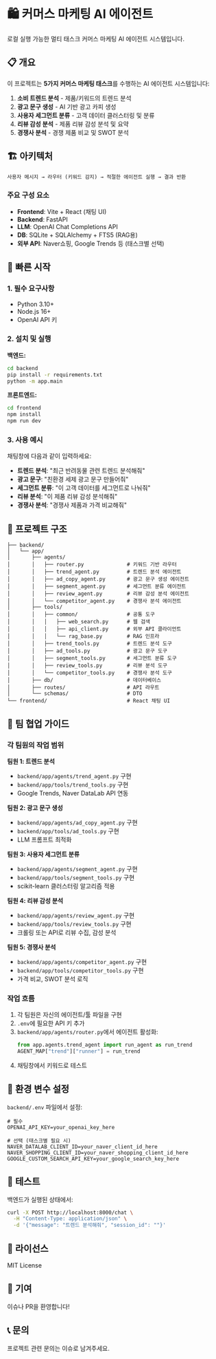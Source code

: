 # 🛍️ 커머스 마케팅 AI 에이전트

로컬 실행 가능한 멀티 태스크 커머스 마케팅 AI 에이전트 시스템입니다.

## 📋 개요

이 프로젝트는 **5가지 커머스 마케팅 태스크**를 수행하는 AI 에이전트 시스템입니다:

1. **소비 트렌드 분석** - 제품/키워드의 트렌드 분석
2. **광고 문구 생성** - AI 기반 광고 카피 생성
3. **사용자 세그먼트 분류** - 고객 데이터 클러스터링 및 분류
4. **리뷰 감성 분석** - 제품 리뷰 감성 분석 및 요약
5. **경쟁사 분석** - 경쟁 제품 비교 및 SWOT 분석

## 🏗️ 아키텍처

```
사용자 메시지 → 라우터 (키워드 감지) → 적절한 에이전트 실행 → 결과 반환
```

### 주요 구성 요소

- **Frontend**: Vite + React (채팅 UI)
- **Backend**: FastAPI
- **LLM**: OpenAI Chat Completions API
- **DB**: SQLite + SQLAlchemy + FTS5 (RAG용)
- **외부 API**: Naver쇼핑, Google Trends 등 (태스크별 선택)

## 🚀 빠른 시작

### 1. 필수 요구사항

- Python 3.10+
- Node.js 16+
- OpenAI API 키

### 2. 설치 및 실행

**백엔드:**
```bash
cd backend
pip install -r requirements.txt
python -m app.main
```

**프론트엔드:**
```bash
cd frontend
npm install
npm run dev
```

### 3. 사용 예시

채팅창에 다음과 같이 입력하세요:

- **트렌드 분석**: "최근 반려동물 관련 트렌드 분석해줘"
- **광고 문구**: "친환경 세제 광고 문구 만들어줘"
- **세그먼트 분류**: "이 고객 데이터를 세그먼트로 나눠줘"
- **리뷰 분석**: "이 제품 리뷰 감성 분석해줘"
- **경쟁사 분석**: "경쟁사 제품과 가격 비교해줘"

## 📁 프로젝트 구조

```
├── backend/
│   └── app/
│       ├── agents/
│       │   ├── router.py              # 키워드 기반 라우터
│       │   ├── trend_agent.py         # 트렌드 분석 에이전트
│       │   ├── ad_copy_agent.py       # 광고 문구 생성 에이전트
│       │   ├── segment_agent.py       # 세그먼트 분류 에이전트
│       │   ├── review_agent.py        # 리뷰 감성 분석 에이전트
│       │   └── competitor_agent.py    # 경쟁사 분석 에이전트
│       ├── tools/
│       │   ├── common/                # 공통 도구
│       │   │   ├── web_search.py      # 웹 검색
│       │   │   ├── api_client.py      # 외부 API 클라이언트
│       │   │   └── rag_base.py        # RAG 인프라
│       │   ├── trend_tools.py         # 트렌드 분석 도구
│       │   ├── ad_tools.py            # 광고 문구 도구
│       │   ├── segment_tools.py       # 세그먼트 분류 도구
│       │   ├── review_tools.py        # 리뷰 분석 도구
│       │   └── competitor_tools.py    # 경쟁사 분석 도구
│       ├── db/                        # 데이터베이스
│       ├── routes/                    # API 라우트
│       └── schemas/                   # DTO
└── frontend/                          # React 채팅 UI
```

## 👥 팀 협업 가이드

### 각 팀원의 작업 범위

**팀원 1: 트렌드 분석**
- `backend/app/agents/trend_agent.py` 구현
- `backend/app/tools/trend_tools.py` 구현
- Google Trends, Naver DataLab API 연동

**팀원 2: 광고 문구 생성**
- `backend/app/agents/ad_copy_agent.py` 구현
- `backend/app/tools/ad_tools.py` 구현
- LLM 프롬프트 최적화

**팀원 3: 사용자 세그먼트 분류**
- `backend/app/agents/segment_agent.py` 구현
- `backend/app/tools/segment_tools.py` 구현
- scikit-learn 클러스터링 알고리즘 적용

**팀원 4: 리뷰 감성 분석**
- `backend/app/agents/review_agent.py` 구현
- `backend/app/tools/review_tools.py` 구현
- 크롤링 또는 API로 리뷰 수집, 감성 분석

**팀원 5: 경쟁사 분석**
- `backend/app/agents/competitor_agent.py` 구현
- `backend/app/tools/competitor_tools.py` 구현
- 가격 비교, SWOT 분석 로직

### 작업 흐름

1. 각 팀원은 자신의 에이전트/툴 파일을 구현
2. `.env`에 필요한 API 키 추가
3. `backend/app/agents/router.py`에서 에이전트 활성화:
   ```python
   from app.agents.trend_agent import run_agent as run_trend
   AGENT_MAP["trend"]["runner"] = run_trend
   ```
4. 채팅창에서 키워드로 테스트

## 🔑 환경 변수 설정

`backend/.env` 파일에서 설정:

```env
# 필수
OPENAI_API_KEY=your_openai_key_here

# 선택 (태스크별 필요 시)
NAVER_DATALAB_CLIENT_ID=your_naver_client_id_here
NAVER_SHOPPING_CLIENT_ID=your_naver_shopping_client_id_here
GOOGLE_CUSTOM_SEARCH_API_KEY=your_google_search_key_here
```

## 🧪 테스트

백엔드가 실행된 상태에서:

```bash
curl -X POST http://localhost:8000/chat \
  -H "Content-Type: application/json" \
  -d '{"message": "트렌드 분석해줘", "session_id": ""}'
```

## 📝 라이선스

MIT License

## 🤝 기여

이슈나 PR을 환영합니다!

## 📞 문의

프로젝트 관련 문의는 이슈로 남겨주세요.
